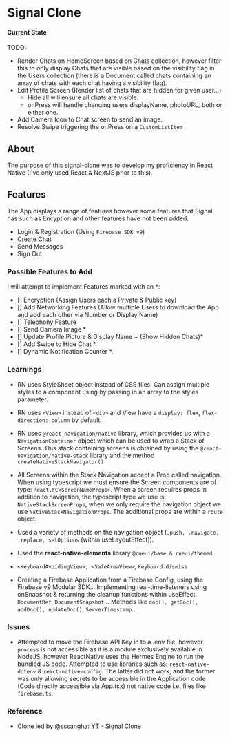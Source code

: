 # Signal Clone

#### Current State

TODO:

- Render Chats on HomeScreen based on Chats collection, however filter this to only display Chats that are visible based on the visibility
  flag in the Users collection (there is a Document called chats containing an array of chats with each chat having a visibility flag).
- Edit Profile Screen (Render list of chats that are hidden for given user...)
  - Hide all will ensure all chats are visible.
  - onPress will handle changing users displayName, photoURL, both or either one.
- Add Camera Icon to Chat screen to send an image.
- Resolve Swipe triggering the onPress on a `CustomListItem`

## About

The purpose of this signal-clone was to develop my proficiency in React Native (I've only used React & NextJS prior to this).

## Features

The App displays a range of features however some features that Signal has such as Encyption and other features have not been added.

- Login & Registration (Using `Firebase SDK v9`)
- Create Chat
- Send Messages
- Sign Out

### Possible Features to Add

I will attempt to implement Features marked with an \*:

- [] Encryption (Assign Users each a Private & Public key)
- [] Add Networking Features (Allow multiple Users to download the App and add each other via Number or Display Name)
- [] Telephony Feature
- [] Send Camera Image \*
- [] Update Profile Picture & Display Name + (Show Hidden Chats)\*
- [] Add Swipe to Hide Chat \*.
- [] Dynamic Notification Counter \*.

### Learnings

- RN uses StyleSheet object instead of CSS files. Can assign multiple styles to a component using by passing in an array to the styles parameter.
- RN uses `<View>` instead of `<div>` and View have a `display: flex`, `flex-direction: column` by default.
- RN uses `@react-navigation/native` library, which provides us with a `NavigationContainer` object which can be used to wrap a Stack of Screens. This stack containing screens is obtained by using the `@react-navigation/native-stack` library and the method `createNativeStackNavigator()`
- All Screens within the Stack Navigation accept a Prop called navigation. When using typescript we must ensure the Screen components are of type: `React.FC<ScreenNameProps>`. When a screen requires props in addition to navigation, the typescript type we use is: `NativeStackScreenProps`, when we only require the navigation object we use `NativeStackNavigationProps`. The additional props are within a `route` object.
- Used a variety of methods on the navigation object (`.push, .navigate, .replace, setOptions` (within useLayoutEffect)).

- Used the **react-native-elements** library `@rneui/base & rneui/themed`.
- `<KeyboardAvoidingView>, <SafeAreaView>`, `Keyboard.dismiss`

- Creating a Firebase Application from a Firebase Config, using the Firebase v9 Modular SDK... Implementing real-time-listeners using onSnapshot & returning the cleanup functions within useEffect. `DocumentRef`, `DocumentSnapshot`... Methods like `doc(), getDoc(), addDoc(), updateDoc()`, `ServerTimestamp`...

### Issues

- Attempted to move the Firebase API Key in to a .env file, however `process` is not accessible as it is a module exclusively available in NodeJS, however ReactNative uses the Hermes Engine to run the bundled JS code. Attempted to use libraries such as: `react-native-dotenv` & `react-native-config`. The latter did not work, and the former was only allowing secrets to be accessible in the Application code (Code directly accessible via App.tsx) not native code i.e. files like `firebase.ts`.

### Reference

- Clone led by @sssangha: [YT - Signal Clone](https://www.youtube.com/watch?v=MJzmZ9qmdaE)
